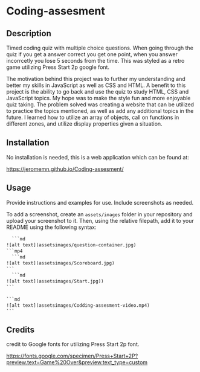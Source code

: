 # Coding-assesment

## Description
Timed coding quiz with multiple choice questions. When going through the quiz if you get a answer correct you get one point, when you answer incorrcetly you lose 5 seconds from the time. This was styled as a retro game utilizing Press Start 2p google font. 

The motivation behind this project was to further my understanding and better my skills in JavaScript as well as CSS and HTML. A benefit to this project is the ability to go back and use the quiz to study HTML, CSS and JavaScript topics. My hope was to make the style fun and more enjoyable quiz taking. The problem solved was creating a website that can be utilized to practice the topics mentioned, as well as add any additional topics in the future. I learned how to utilize an array of objects, call on functions in different zones, and utilize display properties given a situation. 

## Installation

No installation is needed, this is a web application which can be found at:

https://jeromemn.github.io/Coding-assesment/


## Usage

Provide instructions and examples for use. Include screenshots as needed.

To add a screenshot, create an `assets/images` folder in your repository and upload your screenshot to it. Then, using the relative filepath, add it to your README using the following syntax:

      ```md
    ![alt text](assetsimages/question-container.jpg)
    ```mp4
      ```md
    ![alt text](assetsimages/Scoreboard.jpg)
    ```
      ```md
    ![alt text](assetsimages/Start.jpg))
    ```

    ```md
    ![alt text](assetsimages/Codding-assesment-video.mp4)
    ```

## Credits

credit to Google fonts for utilizing Press Start 2p font.

https://fonts.google.com/specimen/Press+Start+2P?preview.text=Game%20Over&preview.text_type=custom

